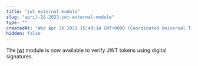 ```yaml
---
title: "jwt external module"
slug: "april-26-2023-jwt-external-module"
type: ""
createdAt: "Wed Apr 26 2023 15:49:14 GMT+0000 (Coordinated Universal Time)"
hidden: false
---
```

The [jwt](doc:jwt) module is now available to verify JWT tokens using digital signatures.